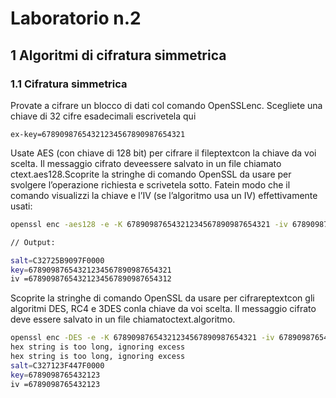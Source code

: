 # Laboratorio n.2

## 1 Algoritmi di cifratura simmetrica

### 1.1    Cifratura simmetrica

Provate a cifrare un blocco di dati col comando OpenSSLenc. Scegliete una chiave di 32 cifre esadecimali escrivetela qui

```
ex-key=67890987654321234567890987654321
```

Usate AES (con chiave di 128 bit) per cifrare il fileptextcon la chiave da voi scelta. Il messaggio cifrato deveessere salvato in un file chiamato ctext.aes128.Scoprite la stringhe di comando OpenSSL da usare per svolgere l’operazione richiesta e scrivetela sotto.  Fatein modo che il comando visualizzi la chiave e l’IV (se l’algoritmo usa un IV) effettivamente usati:

``` sh 
openssl enc -aes128 -e -K 67890987654321234567890987654321 -iv 67890987654321234567890987654312 -in ptext -out ctext.aes128 -p

// Output:

salt=C32725B9097F0000
key=67890987654321234567890987654321
iv =67890987654321234567890987654312
``` 

Scoprite la stringhe di comando OpenSSL da usare per cifrareptextcon gli algoritmi DES, RC4 e 3DES conla chiave da voi scelta. Il messaggio cifrato deve essere salvato in un file chiamatoctext.algoritmo.

``` sh
openssl enc -DES -e -K 67890987654321234567890987654321 -iv 67890987654321234567890987654312 -in ptext -out ctext.DES -p
hex string is too long, ignoring excess
hex string is too long, ignoring excess
salt=C327123F447F0000
key=6789098765432123
iv =6789098765432123

``` 


